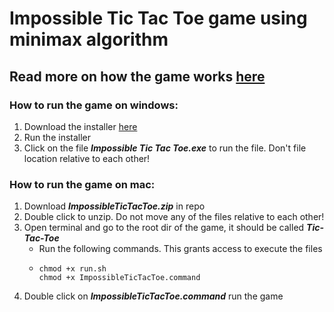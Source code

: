 # Impossible Tic Tac Toe game using minimax algorithm
## Read more on how the game works [here](url)

### How to run the game on windows:
1. Download the installer [here](https://drive.google.com/file/d/1cmRh8N2lVjJqoJe8XSG_ozmRLQoBZamI/view?usp=sharing)
2. Run the installer
3. Click on the file **_Impossible Tic Tac Toe.exe_** to run the file. Don't file location relative to each other!

### How to run the game on mac:
1. Download **_ImpossibleTicTacToe.zip_** in repo
2. Double click to unzip. Do not move any of the files relative to each other!
3. Open terminal and go to the root dir of the game, it should be called **_Tic-Tac-Toe_**
   - Run the following commands. This grants access to execute the files
   - ```
     chmod +x run.sh
     chmod +x ImpossibleTicTacToe.command
     ```
4. Double click on **_ImpossibleTicTacToe.command_** run the game
